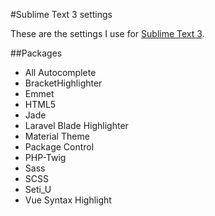 #Sublime Text 3 settings

These are the settings I use for [Sublime Text 3](http://www.sublimetext.com/).

##Packages

- All Autocomplete
- BracketHighlighter
- Emmet
- HTML5
- Jade
- Laravel Blade Highlighter
- Material Theme
- Package Control
- PHP-Twig
- Sass
- SCSS
- Seti_U
- Vue Syntax Highlight
